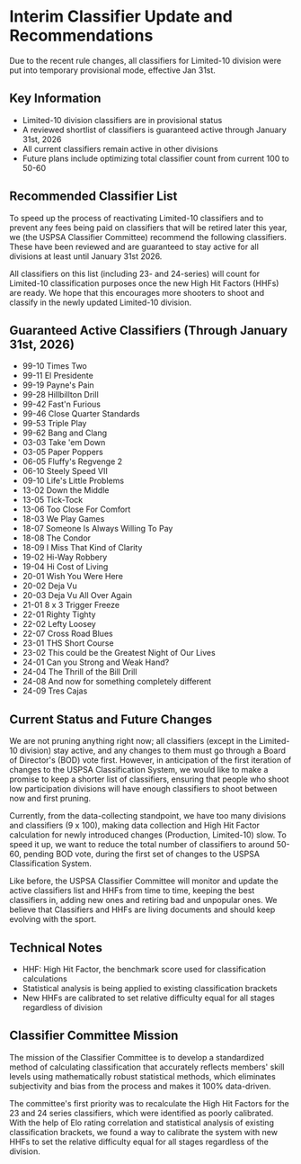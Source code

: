 # Interim Classifier Update and Recommendations

Due to the recent rule changes, all classifiers for Limited-10 division were put into temporary provisional mode, effective Jan 31st.

## Key Information

- Limited-10 division classifiers are in provisional status
- A reviewed shortlist of classifiers is guaranteed active through January 31st, 2026
- All current classifiers remain active in other divisions
- Future plans include optimizing total classifier count from current 100 to 50-60

## Recommended Classifier List

To speed up the process of reactivating Limited-10 classifiers and to prevent any fees being paid on classifiers that will be retired later this year, we (the USPSA Classifier Committee) recommend the following classifiers. These have been reviewed and are guaranteed to stay active for all divisions at least until January 31st 2026.

All classifiers on this list (including 23- and 24-series) will count for Limited-10 classification purposes once the new High Hit Factors (HHFs) are ready. We hope that this encourages more shooters to shoot and classify in the newly updated Limited-10 division.

## Guaranteed Active Classifiers (Through January 31st, 2026)

- 99-10 Times Two
- 99-11 El Presidente
- 99-19 Payne's Pain
- 99-28 Hillbillton Drill
- 99-42 Fast'n Furious
- 99-46 Close Quarter Standards
- 99-53 Triple Play
- 99-62 Bang and Clang
- 03-03 Take 'em Down
- 03-05 Paper Poppers
- 06-05 Fluffy's Regvenge 2
- 06-10 Steely Speed VII
- 09-10 Life's Little Problems
- 13-02 Down the Middle
- 13-05 Tick-Tock
- 13-06 Too Close For Comfort
- 18-03 We Play Games
- 18-07 Someone Is Always Willing To Pay
- 18-08 The Condor
- 18-09 I Miss That Kind of Clarity
- 19-02 Hi-Way Robbery
- 19-04 Hi Cost of Living
- 20-01 Wish You Were Here
- 20-02 Deja Vu
- 20-03 Deja Vu All Over Again
- 21-01 8 x 3 Trigger Freeze
- 22-01 Righty Tighty
- 22-02 Lefty Loosey
- 22-07 Cross Road Blues
- 23-01 THS Short Course
- 23-02 This could be the Greatest Night of Our Lives
- 24-01 Can you Strong and Weak Hand?
- 24-04 The Thrill of the Bill Drill
- 24-08 And now for something completely different
- 24-09 Tres Cajas

## Current Status and Future Changes

We are not pruning anything right now; all classifiers (except in the Limited-10 division) stay active, and any changes to them must go through a Board of Director's (BOD) vote first. However, in anticipation of the first iteration of changes to the USPSA Classification System, we would like to make a promise to keep a shorter list of classifiers, ensuring that people who shoot low participation divisions will have enough classifiers to shoot between now and first pruning.

Currently, from the data-collecting standpoint, we have too many divisions and classifiers (9 x 100), making data collection and High Hit Factor calculation for newly introduced changes (Production, Limited-10) slow. To speed it up, we want to reduce the total number of classifiers to around 50-60, pending BOD vote, during the first set of changes to the USPSA Classification System.

Like before, the USPSA Classifier Committee will monitor and update the active classifiers list and HHFs from time to time, keeping the best classifiers in, adding new ones and retiring bad and unpopular ones. We believe that Classifiers and HHFs are living documents and should keep evolving with the sport.

## Technical Notes

- HHF: High Hit Factor, the benchmark score used for classification calculations
- Statistical analysis is being applied to existing classification brackets
- New HHFs are calibrated to set relative difficulty equal for all stages regardless of division

## Classifier Committee Mission

The mission of the Classifier Committee is to develop a standardized method of calculating classification that accurately reflects members' skill levels using mathematically robust statistical methods, which eliminates subjectivity and bias from the process and makes it 100% data-driven.

The committee's first priority was to recalculate the High Hit Factors for the 23 and 24 series classifiers, which were identified as poorly calibrated. With the help of Elo rating correlation and statistical analysis of existing classification brackets, we found a way to calibrate the system with new HHFs to set the relative difficulty equal for all stages regardless of the division.
